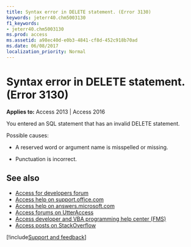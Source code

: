 ```yaml
---
title: Syntax error in DELETE statement. (Error 3130)
keywords: jeterr40.chm5003130
f1_keywords:
- jeterr40.chm5003130
ms.prod: access
ms.assetid: a98ec40d-e0b3-4841-cf8d-452c918b70ad
ms.date: 06/08/2017
localization_priority: Normal
---
```



# Syntax error in DELETE statement. (Error 3130)

  

**Applies to:** Access 2013 | Access 2016

You entered an SQL statement that has an invalid DELETE statement.

Possible causes:


- A reserved word or argument name is misspelled or missing.
    
- Punctuation is incorrect.
    

## See also

- [Access for developers forum](https://social.msdn.microsoft.com/Forums/office/home?forum=accessdev)
- [Access help on support.office.com](https://support.office.com/search/results?query=Access)
- [Access help on answers.microsoft.com](https://answers.microsoft.com/)
- [Access forums on UtterAccess](https://www.utteraccess.com/forum/index.php?act=idx)
- [Access developer and VBA programming help center (FMS)](https://www.fmsinc.com/MicrosoftAccess/developer/)
- [Access posts on StackOverflow](https://stackoverflow.com/questions/tagged/ms-access)

[!include[Support and feedback](~/includes/feedback-boilerplate.md)]